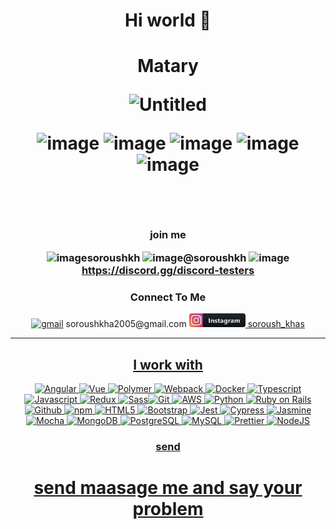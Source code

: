 <h1 align="center"> Hi world 👋
  <h1 align="center"> Matary

![Untitled](https://user-images.githubusercontent.com/92306660/151983386-29f3d0d2-45d8-4b89-a765-b0ef399d400a.png)
  
  
![image](https://user-images.githubusercontent.com/92306660/150641691-4a8e344a-5509-4d5d-9860-2644da8b8af5.png)
![image](https://user-images.githubusercontent.com/92306660/150641700-55352fb9-7528-4d14-a931-6eb9999f5975.png)
![image](https://user-images.githubusercontent.com/92306660/150644003-079b9da1-08ab-4194-9201-404e8d71c3ed.png)
![image](https://user-images.githubusercontent.com/92306660/150641726-063ad5d5-7dd1-4bdf-890c-53b727038cfa.png)
![image](https://user-images.githubusercontent.com/92306660/150641738-07bc5e91-adcc-4842-9653-313cafa6807d.png)
 
<br>
<h3 align="center"> join me

![image](https://user-images.githubusercontent.com/92306660/150644162-c0d22005-24f5-4cde-995e-831b278b6c55.png)soroushkh
![image](https://user-images.githubusercontent.com/92306660/150644189-4a99c3b2-434a-44b0-bc8f-788163b0929a.png)@soroushkh
![image](https://user-images.githubusercontent.com/92306660/150644202-53ad378e-ef74-4b50-8d90-edf11e78fb46.png)https://discord.gg/discord-testers


<h3 align="center">
   Connect To Me
</h3>

<div align="center">
<a href=""><image src="https://raw.githubusercontent.com/MikeCodesDotNET/ColoredBadges/master/svg/social/gmail.svg" alt="gmail" width="75"></image></a> soroushkha2005@gmail.com
<a href="https://www.instagram.com/pyr8x"><img src="https://raw.githubusercontent.com/MikeCodesDotNET/ColoredBadges/master/svg/social/instagram.svg" alt="instagram" width="90">
soroush_khas
</p>
<hr/>
<h2> I work with</h2>
<p><img alt="Angular" src="https://img.shields.io/badge/-Angular-46a2f1?style=flat-square&logo=angular&logoColor=white"/> <img alt="Vue" src="https://img.shields.io/badge/-Vue-46a2f1?style=flat-square&logo=vue.js&logoColor=white"/> <img alt="Polymer" src="https://img.shields.io/badge/-Polymer-4392e4?style=flat-square&logo=polymer-project&logoColor=white"/> <img alt="Webpack" src="https://img.shields.io/badge/-Webpack-4182d8?style=flat-square&logo=webpack&logoColor=white"/> <img alt="Docker" src="https://img.shields.io/badge/-Docker-3e72cb?style=flat-square&logo=docker&logoColor=white"/> <img alt="Typescript" src="https://img.shields.io/badge/-Typescript-3c62be?style=flat-square&logo=typescript&logoColor=white"/> <img alt="Javascript" src="https://img.shields.io/badge/-Javascript-3952b1?style=flat-square&logo=javascript&logoColor=white"/> <img alt="Redux" src="https://img.shields.io/badge/-Redux-3742a5?style=flat-square&logo=redux&logoColor=white"/> <img alt="Sass" src="https://img.shields.io/badge/-Sass-343198?style=flat-square&logo=sass&logoColor=white"/><img alt="Git" src="https://img.shields.io/badge/-Git-32218b?style=flat-square&logo=git&logoColor=white"/> <img alt="AWS" src="https://img.shields.io/badge/-AWS-3f1a80?style=flat-square&logo=amazon-aws&logoColor=white"/> <img alt="Python" src="https://img.shields.io/badge/-Python-531676?style=flat-square&logo=python&logoColor=white"/> <img alt="Ruby on Rails" src="https://img.shields.io/badge/-Ruby on Rails-68136b?style=flat-square&logo=ruby-on-rails&logoColor=white"/> <img alt="Github" src="https://img.shields.io/badge/-Github-7d1061?style=flat-square&logo=github&logoColor=white"/> <img alt="npm" src="https://img.shields.io/badge/-npm-910c57?style=flat-square&logo=npm&logoColor=white"/> <img alt="HTML5" src="https://img.shields.io/badge/-HTML5-a6094d?style=flat-square&logo=html5&logoColor=white"/> <img alt="Bootstrap" src="https://img.shields.io/badge/-Bootstrap-bb0642?style=flat-square&logo=bootstrap&logoColor=white"/> <img alt="Jest" src="https://img.shields.io/badge/-Jest-cf0238?style=flat-square&logo=jest&logoColor=white"/> <img alt="Cypress" src="https://img.shields.io/badge/-Cypress-d70531?style=flat-square&logo=cypress&logoColor=white"/> <img alt="Jasmine" src="https://img.shields.io/badge/-Jasmine-c41533?style=flat-square&logo=jasmine&logoColor=white"/> <img alt="Mocha" src="https://img.shields.io/badge/-Mocha-b22534?style=flat-square&logo=mocha&logoColor=white"/> <img alt="MongoDB" src="https://img.shields.io/badge/-MongoDB-9f3536?style=flat-square&logo=mongodb&logoColor=white"/> <img alt="PostgreSQL" src="https://img.shields.io/badge/-PostgreSQL-8d4537?style=flat-square&logo=postgresql&logoColor=white"/> <img alt="MySQL" src="https://img.shields.io/badge/-MySQL-7a5539?style=flat-square&logo=mysql&logoColor=white"/> <img alt="Prettier" src="https://img.shields.io/badge/-Prettier-68653a?style=flat-square&logo=prettier&logoColor=white"/> <img alt="NodeJS" src="https://img.shields.io/badge/-NodeJS-55753c?style=flat-square&logo=Node.js&logoColor=white"/>
</p>
<h3 align="center"> send 
 
 
<h1 align="center"> send maasage me and say your problem
    

